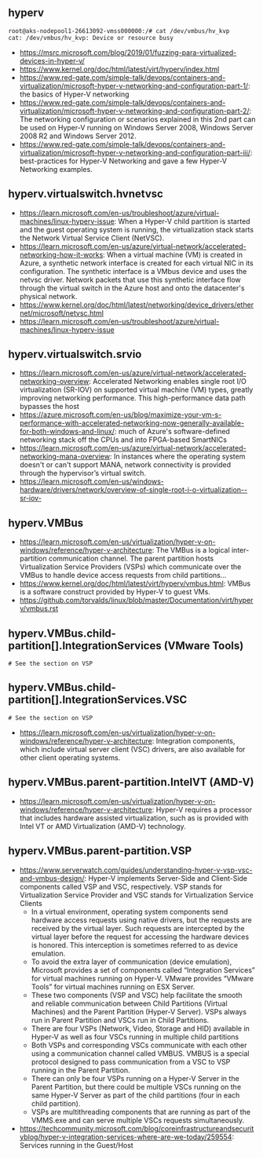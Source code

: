 ## hyperv

```
root@aks-nodepool1-26613092-vmss000000:/# cat /dev/vmbus/hv_kvp
cat: /dev/vmbus/hv_kvp: Device or resource busy
```

- https://msrc.microsoft.com/blog/2019/01/fuzzing-para-virtualized-devices-in-hyper-v/
- https://www.kernel.org/doc/html/latest/virt/hyperv/index.html
- https://www.red-gate.com/simple-talk/devops/containers-and-virtualization/microsoft-hyper-v-networking-and-configuration-part-1/: the basics of Hyper-V networking
- https://www.red-gate.com/simple-talk/devops/containers-and-virtualization/microsoft-hyper-v-networking-and-configuration-part-2/: The networking configuration or scenarios explained in this 2nd part can be used on Hyper-V running on Windows Server 2008, Windows Server 2008 R2 and Windows Server 2012.
- https://www.red-gate.com/simple-talk/devops/containers-and-virtualization/microsoft-hyper-v-networking-and-configuration-part-iii/: best-practices for Hyper-V Networking and gave a few Hyper-V Networking examples.

## hyperv.virtualswitch.hvnetvsc

- https://learn.microsoft.com/en-us/troubleshoot/azure/virtual-machines/linux-hyperv-issue: When a Hyper-V child partition is started and the guest operating system is running, the virtualization stack starts the Network Virtual Service Client (NetVSC).
- https://learn.microsoft.com/en-us/azure/virtual-network/accelerated-networking-how-it-works: When a virtual machine (VM) is created in Azure, a synthetic network interface is created for each virtual NIC in its configuration. The synthetic interface is a VMbus device and uses the netvsc driver. Network packets that use this synthetic interface flow through the virtual switch in the Azure host and onto the datacenter's physical network.
- https://www.kernel.org/doc/html/latest/networking/device_drivers/ethernet/microsoft/netvsc.html
- https://learn.microsoft.com/en-us/troubleshoot/azure/virtual-machines/linux-hyperv-issue

## hyperv.virtualswitch.srvio

- https://learn.microsoft.com/en-us/azure/virtual-network/accelerated-networking-overview: Accelerated Networking enables single root I/O virtualization (SR-IOV) on supported virtual machine (VM) types, greatly improving networking performance. This high-performance data path bypasses the host
- https://azure.microsoft.com/en-us/blog/maximize-your-vm-s-performance-with-accelerated-networking-now-generally-available-for-both-windows-and-linux/: much of Azure's software-defined networking stack off the CPUs and into FPGA-based SmartNICs
- https://learn.microsoft.com/en-us/azure/virtual-network/accelerated-networking-mana-overview: In instances where the operating system doesn't or can't support MANA, network connectivity is provided through the hypervisor’s virtual switch.
- https://learn.microsoft.com/en-us/windows-hardware/drivers/network/overview-of-single-root-i-o-virtualization--sr-iov-

## hyperv.VMBus

- https://learn.microsoft.com/en-us/virtualization/hyper-v-on-windows/reference/hyper-v-architecture: The VMBus is a logical inter-partition communication channel. The parent partition hosts Virtualization Service Providers (VSPs) which communicate over the VMBus to handle device access requests from child partitions...
- https://www.kernel.org/doc/html/latest/virt/hyperv/vmbus.html: VMBus is a software construct provided by Hyper-V to guest VMs. 
- https://github.com/torvalds/linux/blob/master/Documentation/virt/hyperv/vmbus.rst


## hyperv.VMBus.child-partition[].IntegrationServices (VMware Tools)

```
# See the section on VSP
```

## hyperv.VMBus.child-partition[].IntegrationServices.VSC

```
# See the section on VSP
```

- https://learn.microsoft.com/en-us/virtualization/hyper-v-on-windows/reference/hyper-v-architecture: Integration components, which include virtual server client (VSC) drivers, are also available for other client operating systems.

## hyperv.VMBus.parent-partition.IntelVT (AMD-V)

- https://learn.microsoft.com/en-us/virtualization/hyper-v-on-windows/reference/hyper-v-architecture: Hyper-V requires a processor that includes hardware assisted virtualization, such as is provided with Intel VT or AMD Virtualization (AMD-V) technology.

## hyperv.VMBus.parent-partition.VSP

- https://www.serverwatch.com/guides/understanding-hyper-v-vsp-vsc-and-vmbus-design/: Hyper-V implements Server-Side and Client-Side components called VSP and VSC, respectively. VSP stands for Virtualization Service Provider and VSC stands for Virtualization Service Clients
  - In a virtual environment, operating system components send hardware access requests using native drivers, but the requests are received by the virtual layer. Such requests are intercepted by the virtual layer before the request for accessing the hardware devices is honored. This interception is sometimes referred to as device emulation.
  - To avoid the extra layer of communication (device emulation), Microsoft provides a set of components called “Integration Services” for virtual machines running on Hyper-V. VMware provides “VMware Tools” for virtual machines running on ESX Server.
  - These two components (VSP and VSC) help facilitate the smooth and reliable communication between Child Partitions (Virtual Machines) and the Parent Partition (Hyper-V Server). VSPs always run in Parent Partition and VSCs run in Child Partitions.
  - There are four VSPs (Network, Video, Storage and HID) available in Hyper-V as well as four VSCs running in multiple child partitions
  - Both VSPs and corresponding VSCs communicate with each other using a communication channel called VMBUS. VMBUS is a special protocol designed to pass communication from a VSC to VSP running in the Parent Partition.
  - There can only be four VSPs running on a Hyper-V Server in the Parent Partition, but there could be multiple VSCs running on the same Hyper-V Server as part of the child partitions (four in each child partition).
  - VSPs are multithreading components that are running as part of the VMMS.exe and can serve multiple VSCs requests simultaneously.
- https://techcommunity.microsoft.com/blog/coreinfrastructureandsecurityblog/hyper-v-integration-services-where-are-we-today/259554: Services running in the Guest/Host
